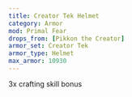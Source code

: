 ```yaml
---
title: Creator Tek Helmet
category: Armor
mod: Primal Fear
drops_from: [Pikkon the Creator]
armor_set: Creator Tek
armor_type: Helmet
max_armor: 10930
---
```


3x crafting skill bonus